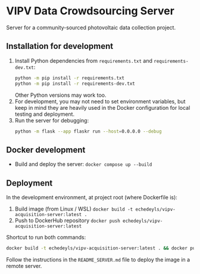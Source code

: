 # VIPV Data Crowdsourcing Server

Server for a community-sourced photovoltaic data collection project.

## Installation for development

1. Install Python dependencies from `requirements.txt` and `requirements-dev.txt`:
    ```bash
    python -m pip install -r requirements.txt
    python -m pip install -r requirements-dev.txt
    ```
    Other Python versions may work too.
2. For development, you may not need to set environment variables, but keep in mind they are heavily used in the Docker configuration for local testing and deployment.
3. Run the server for debugging:
    ```bash
    python -m flask --app flaskr run --host=0.0.0.0 --debug
    ```

## Docker development
- Build and deploy the server:
    `docker compose up --build`

## Deployment
In the development environment, at project root (where Dockerfile is):

1. Build image (from Linux / WSL)
	`docker build -t echedeyls/vipv-acquisition-server:latest .`
2. Push to DockerHub repository
	`docker push echedeyls/vipv-acquisition-server:latest`

Shortcut to run both commands:

```bash
docker build -t echedeyls/vipv-acquisition-server:latest . && docker push echedeyls/vipv-acquisition-server:latest
```

Follow the instructions in the `README_SERVER.md` file to deploy the image in a remote server.
